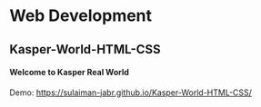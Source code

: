 # Web Development
## Kasper-World-HTML-CSS
#### Welcome to Kasper Real World

Demo:
https://sulaiman-jabr.github.io/Kasper-World-HTML-CSS/
